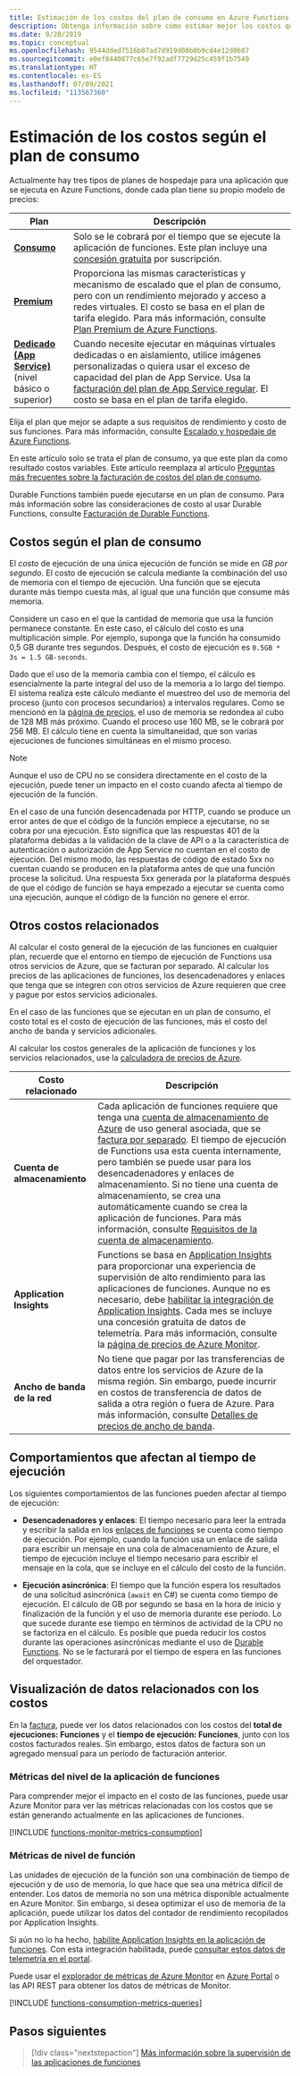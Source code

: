 ```yaml
---
title: Estimación de los costos del plan de consumo en Azure Functions
description: Obtenga información sobre cómo estimar mejor los costos que se pueden producir al ejecutar la aplicación de funciones en un plan de consumo de Azure.
ms.date: 9/20/2019
ms.topic: conceptual
ms.openlocfilehash: 9544dded7516b07ad7d919d08b0b9cd4e12d0607
ms.sourcegitcommit: e0ef8440877c65e7f92adf7729d25c459f1b7549
ms.translationtype: HT
ms.contentlocale: es-ES
ms.lasthandoff: 07/09/2021
ms.locfileid: "113567360"
---
```

# <a name="estimating-consumption-plan-costs"></a>Estimación de los costos según el plan de consumo

Actualmente hay tres tipos de planes de hospedaje para una aplicación que se ejecuta en Azure Functions, donde cada plan tiene su propio modelo de precios: 

| Plan | Descripción |
| ---- | ----------- |
| [**Consumo**](consumption-plan.md) | Solo se le cobrará por el tiempo que se ejecute la aplicación de funciones. Este plan incluye una [concesión gratuita][página de precios] por suscripción.|
| [**Premium**](functions-premium-plan.md) | Proporciona las mismas características y mecanismo de escalado que el plan de consumo, pero con un rendimiento mejorado y acceso a redes virtuales. El costo se basa en el plan de tarifa elegido. Para más información, consulte [Plan Premium de Azure Functions](functions-premium-plan.md). |
| [**Dedicado (App Service)**](dedicated-plan.md) <br/>(nivel básico o superior) | Cuando necesite ejecutar en máquinas virtuales dedicadas o en aislamiento, utilice imágenes personalizadas o quiera usar el exceso de capacidad del plan de App Service. Usa la [facturación del plan de App Service regular](https://azure.microsoft.com/pricing/details/app-service/). El costo se basa en el plan de tarifa elegido.|

Elija el plan que mejor se adapte a sus requisitos de rendimiento y costo de sus funciones. Para más información, consulte [Escalado y hospedaje de Azure Functions](functions-scale.md).

En este artículo solo se trata el plan de consumo, ya que este plan da como resultado costos variables. Este artículo reemplaza al artículo [Preguntas más frecuentes sobre la facturación de costos del plan de consumo](https://github.com/Azure/Azure-Functions/wiki/Consumption-Plan-Cost-Billing-FAQ).

Durable Functions también puede ejecutarse en un plan de consumo. Para más información sobre las consideraciones de costo al usar Durable Functions, consulte [Facturación de Durable Functions](./durable/durable-functions-billing.md).

## <a name="consumption-plan-costs"></a>Costos según el plan de consumo

El *costo* de ejecución de una única ejecución de función se mide en *GB por segundo*. El costo de ejecución se calcula mediante la combinación del uso de memoria con el tiempo de ejecución. Una función que se ejecuta durante más tiempo cuesta más, al igual que una función que consume más memoria. 

Considere un caso en el que la cantidad de memoria que usa la función permanece constante. En este caso, el cálculo del costo es una multiplicación simple. Por ejemplo, suponga que la función ha consumido 0,5 GB durante tres segundos. Después, el costo de ejecución es `0.5GB * 3s = 1.5 GB-seconds`. 

Dado que el uso de la memoria cambia con el tiempo, el cálculo es esencialmente la parte integral del uso de la memoria a lo largo del tiempo.  El sistema realiza este cálculo mediante el muestreo del uso de memoria del proceso (junto con procesos secundarios) a intervalos regulares. Como se mencionó en la [página de precios], el uso de memoria se redondea al cubo de 128 MB más próximo. Cuando el proceso use 160 MB, se le cobrará por 256 MB. El cálculo tiene en cuenta la simultaneidad, que son varias ejecuciones de funciones simultáneas en el mismo proceso.

> [!NOTE]
> Aunque el uso de CPU no se considera directamente en el costo de la ejecución, puede tener un impacto en el costo cuando afecta al tiempo de ejecución de la función.

En el caso de una función desencadenada por HTTP, cuando se produce un error antes de que el código de la función empiece a ejecutarse, no se cobra por una ejecución. Esto significa que las respuestas 401 de la plataforma debidas a la validación de la clave de API o a la característica de autenticación o autorización de App Service no cuentan en el costo de ejecución. Del mismo modo, las respuestas de código de estado 5xx no cuentan cuando se producen en la plataforma antes de que una función procese la solicitud. Una respuesta 5xx generada por la plataforma después de que el código de función se haya empezado a ejecutar se cuenta como una ejecución, aunque el código de la función no genere el error.

## <a name="other-related-costs"></a>Otros costos relacionados

Al calcular el costo general de la ejecución de las funciones en cualquier plan, recuerde que el entorno en tiempo de ejecución de Functions usa otros servicios de Azure, que se facturan por separado. Al calcular los precios de las aplicaciones de funciones, los desencadenadores y enlaces que tenga que se integren con otros servicios de Azure requieren que cree y pague por estos servicios adicionales. 

En el caso de las funciones que se ejecutan en un plan de consumo, el costo total es el costo de ejecución de las funciones, más el costo del ancho de banda y servicios adicionales. 

Al calcular los costos generales de la aplicación de funciones y los servicios relacionados, use la [calculadora de precios de Azure](https://azure.microsoft.com/pricing/calculator/?service=functions). 

| Costo relacionado | Descripción |
| ------------ | ----------- |
| **Cuenta de almacenamiento** | Cada aplicación de funciones requiere que tenga una [cuenta de almacenamiento de Azure](../storage/common/storage-introduction.md#types-of-storage-accounts) de uso general asociada, que se [factura por separado](https://azure.microsoft.com/pricing/details/storage/). El tiempo de ejecución de Functions usa esta cuenta internamente, pero también se puede usar para los desencadenadores y enlaces de almacenamiento. Si no tiene una cuenta de almacenamiento, se crea una automáticamente cuando se crea la aplicación de funciones. Para más información, consulte [Requisitos de la cuenta de almacenamiento](storage-considerations.md#storage-account-requirements).|
| **Application Insights** | Functions se basa en [Application Insights](../azure-monitor/app/app-insights-overview.md) para proporcionar una experiencia de supervisión de alto rendimiento para las aplicaciones de funciones. Aunque no es necesario, debe [habilitar la integración de Application Insights](configure-monitoring.md#enable-application-insights-integration). Cada mes se incluye una concesión gratuita de datos de telemetría. Para más información, consulte la [página de precios de Azure Monitor](https://azure.microsoft.com/pricing/details/monitor/). |
| **Ancho de banda de la red** | No tiene que pagar por las transferencias de datos entre los servicios de Azure de la misma región. Sin embargo, puede incurrir en costos de transferencia de datos de salida a otra región o fuera de Azure. Para más información, consulte [Detalles de precios de ancho de banda](https://azure.microsoft.com/pricing/details/bandwidth/). |

## <a name="behaviors-affecting-execution-time"></a>Comportamientos que afectan al tiempo de ejecución

Los siguientes comportamientos de las funciones pueden afectar al tiempo de ejecución:

+ **Desencadenadores y enlaces**: El tiempo necesario para leer la entrada y escribir la salida en los [enlaces de funciones](functions-triggers-bindings.md) se cuenta como tiempo de ejecución. Por ejemplo, cuando la función usa un enlace de salida para escribir un mensaje en una cola de almacenamiento de Azure, el tiempo de ejecución incluye el tiempo necesario para escribir el mensaje en la cola, que se incluye en el cálculo del costo de la función. 

+ **Ejecución asincrónica**: El tiempo que la función espera los resultados de una solicitud asincrónica (`await` en C#) se cuenta como tiempo de ejecución. El cálculo de GB por segundo se basa en la hora de inicio y finalización de la función y el uso de memoria durante ese período. Lo que sucede durante ese tiempo en términos de actividad de la CPU no se factoriza en el cálculo. Es posible que pueda reducir los costos durante las operaciones asincrónicas mediante el uso de [Durable Functions](durable/durable-functions-overview.md). No se le facturará por el tiempo de espera en las funciones del orquestador.

## <a name="viewing-cost-related-data"></a>Visualización de datos relacionados con los costos

En la [factura](../cost-management-billing/understand/download-azure-invoice.md), puede ver los datos relacionados con los costos del **total de ejecuciones: Funciones** y el **tiempo de ejecución: Funciones**, junto con los costos facturados reales. Sin embargo, estos datos de factura son un agregado mensual para un período de facturación anterior. 

### <a name="function-app-level-metrics"></a>Métricas del nivel de la aplicación de funciones

Para comprender mejor el impacto en el costo de las funciones, puede usar Azure Monitor para ver las métricas relacionadas con los costos que se están generando actualmente en las aplicaciones de funciones. 

[!INCLUDE [functions-monitor-metrics-consumption](../../includes/functions-monitor-metrics-consumption.md)]

### <a name="function-level-metrics"></a>Métricas de nivel de función

Las unidades de ejecución de la función son una combinación de tiempo de ejecución y de uso de memoria, lo que hace que sea una métrica difícil de entender. Los datos de memoria no son una métrica disponible actualmente en Azure Monitor. Sin embargo, si desea optimizar el uso de memoria de la aplicación, puede utilizar los datos del contador de rendimiento recopilados por Application Insights.  

Si aún no lo ha hecho, [habilite Application Insights en la aplicación de funciones](configure-monitoring.md#enable-application-insights-integration). Con esta integración habilitada, puede [consultar estos datos de telemetría en el portal](analyze-telemetry-data.md#query-telemetry-data). 

Puede usar el [explorador de métricas de Azure Monitor](../azure-monitor/essentials/metrics-getting-started.md) en [Azure Portal] o las API REST para obtener los datos de métricas de Monitor.

[!INCLUDE [functions-consumption-metrics-queries](../../includes/functions-consumption-metrics-queries.md)]

## <a name="next-steps"></a>Pasos siguientes

> [!div class="nextstepaction"]
> [Más información sobre la supervisión de las aplicaciones de funciones](functions-monitoring.md)

[Página de precios]:https://azure.microsoft.com/pricing/details/functions/
[Azure Portal]: https://portal.azure.com
